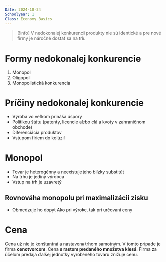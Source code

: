 ```yaml
---
Date: 2024-10-24
Schoolyear: 1
Class: Economy Basics
---
```

>[!info]
V nedokonalej konkurencii produkty nie sú identické a pre nové firmy je náročné dostať sa na trh.
# Formy nedokonalej konkurencie
1. Monopol
2. Oligopol
3. Monopolistická konkurencia
# Príčiny nedokonalej konkurencie
- Výroba vo veľkom prináša úspory
- Politikou štátu (patenty, licencie alebo clá a kvoty v zahraničnom obchode)
- Diferenciácia produktov
- Vstupom firiem do kolúzií
# Monopol
- Tovar je heterogénny a neexistuje jeho blízky substitút
- Na trhu je jediný výrobca
- Vstup na trh je uzavretý
## Rovnováha monopolu pri maximalizácii zisku
- Obmedzuje ho dopyt Ako pri výrobe, tak pri určovaní ceny
# Cena
Cena už nie je konštantná a nastavená trhom samotným. V tomto prípade je firma **cenotvorcom**. Cena **s rastom predaného množstva klesá**. Firma za účelom predaja ďalšej jednotky vyrobeného tovaru znižuje cenu.